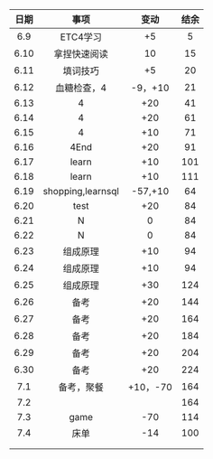 | 日期 |       事项        |   变动   | 结余 |
| :--: | :---------------: | :------: | :--: |
| 6.9  |     ETC4学习      |    +5    |  5   |
| 6.10 |   拿捏快速阅读    |    10    |  15  |
| 6.11 |     填词技巧      |    +5    |  20  |
| 6.12 |    血糖检查，4    | -9，+10  |  21  |
| 6.13 |         4         |   +20    |  41  |
| 6.14 |         4         |   +20    |  61  |
| 6.15 |         4         |   +10    |  71  |
| 6.16 |       4End        |   +20    |  91  |
| 6.17 |       learn       |   +10    | 101  |
| 6.18 |       learn       |   +10    | 111  |
| 6.19 | shopping,learnsql | -57,+10  |  64  |
| 6.20 |       test        |   +20    |  84  |
| 6.21 |         N         |    0     |  84  |
| 6.22 |         N         |    0     |  84  |
| 6.23 |     组成原理      |   +10    |  94  |
| 6.24 |     组成原理      |   +10    |  94  |
| 6.25 |     组成原理      |   +30    | 124  |
| 6.26 |       备考        |   +20    | 144  |
| 6.27 |       备考        |   +20    | 164  |
| 6.28 |       备考        |   +20    | 184  |
| 6.29 |       备考        |   +20    | 204  |
| 6.30 |       备考        |   +20    | 224  |
| 7.1  |    备考，聚餐     | +10，-70 | 164  |
| 7.2  |                   |          | 164  |
| 7.3  |       game        |   -70    | 114  |
| 7.4  |       床单        |   -14    | 100  |
|      |                   |          |      |
|      |                   |          |      |



